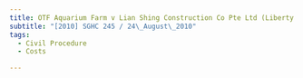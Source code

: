 ```yaml
---
title: OTF Aquarium Farm v Lian Shing Construction Co Pte Ltd (Liberty Insurance Pte Ltd, third 
subtitle: "[2010] SGHC 245 / 24\_August\_2010"
tags:
  - Civil Procedure
  - Costs

---
```


